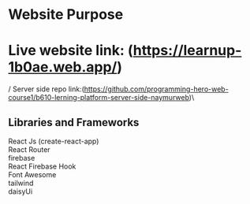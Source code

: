 # Website Purpose

# Live website link: (https://learnup-1b0ae.web.app/)
/
Server side repo link:(https://github.com/programming-hero-web-course1/b610-lerning-platform-server-side-naymurweb)\

## Libraries and Frameworks
React Js (create-react-app)\
React Router\
firebase\
React Firebase Hook\
Font Awesome\
tailwind\
daisyUi

